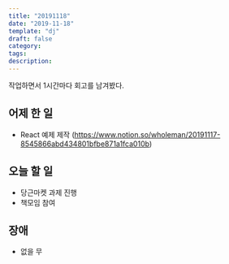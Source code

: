 ```yaml
---
title: "20191118"
date: "2019-11-18"
template: "dj"
draft: false
category: 
tags:
description:
---
```


작업하면서 1시간마다 회고를 남겨봤다.

## 어제 한 일

* React 예제 제작
(https://www.notion.so/wholeman/20191117-8545866abd434801bfbe871a1fca010b)

## 오늘 할 일

* 당근마켓 과제 진행
* 책모임 참여

## 장애

* 없을 무
